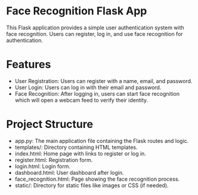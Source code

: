 # Face Recognition Flask App
This Flask application provides a simple user authentication system with face recognition. Users can register, log in, and use face recognition for authentication.


# Features
- User Registration: Users can register with a name, email, and password.
- User Login: Users can log in with their email and password.
- Face Recognition: After logging in, users can start face recognition which will open a webcam feed to verify their identity.


# Project Structure
* app.py: The main application file containing the Flask routes and logic.
* templates/: Directory containing HTML templates.
* index.html: Home page with links to register or log in.
* register.html: Registration form.
* login.html: Login form.
* dashboard.html: User dashboard after login.
* face_recognition.html: Page showing the face recognition process.
* static/: Directory for static files like images or CSS (if needed).
